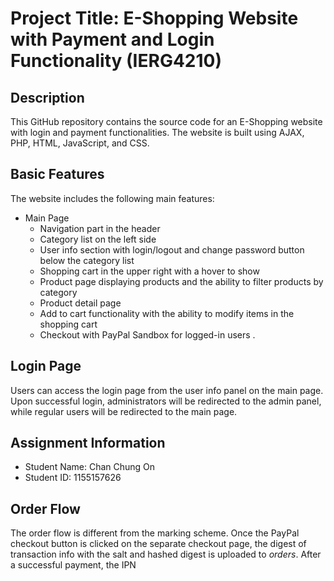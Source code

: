 # Project Title: E-Shopping Website with Payment and Login Functionality (IERG4210)

## Description
This GitHub repository contains the source code for an E-Shopping website with login and payment functionalities. The website is built using AJAX, PHP, HTML, JavaScript, and CSS.

## Basic Features
The website includes the following main features:
- Main Page
  - Navigation part in the header
  - Category list on the left side
  - User info section with login/logout and change password button below the category list
  - Shopping cart in the upper right with a hover to show
  - Product page displaying products and the ability to filter products by category
  - Product detail page
  - Add to cart functionality with the ability to modify items in the shopping cart
  - Checkout with PayPal Sandbox for logged-in users
.

## Login Page
Users can access the login page from the user info panel on the main page. Upon successful login, administrators will be redirected to the admin panel, while regular users will be redirected to the main page.

## Assignment Information
- Student Name: Chan Chung On
- Student ID: 1155157626


## Order Flow
The order flow is different from the marking scheme. Once the PayPal checkout button is clicked on the separate checkout page, the digest of transaction info with the salt and hashed digest is uploaded to _orders_. After a successful payment, the IPN
